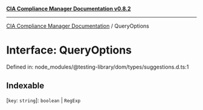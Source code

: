 [**CIA Compliance Manager Documentation v0.8.2**](../README.md)

***

[CIA Compliance Manager Documentation](../globals.md) / QueryOptions

# Interface: QueryOptions

Defined in: node\_modules/@testing-library/dom/types/suggestions.d.ts:1

## Indexable

\[`key`: `string`\]: `boolean` \| `RegExp`

